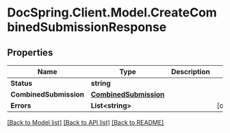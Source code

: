 # DocSpring.Client.Model.CreateCombinedSubmissionResponse

## Properties

Name | Type | Description | Notes
------------ | ------------- | ------------- | -------------
**Status** | **string** |  | 
**CombinedSubmission** | [**CombinedSubmission**](CombinedSubmission.md) |  | 
**Errors** | **List&lt;string&gt;** |  | [optional] 

[[Back to Model list]](../README.md#documentation-for-models) [[Back to API list]](../README.md#documentation-for-api-endpoints) [[Back to README]](../README.md)

